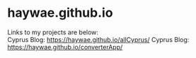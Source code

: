# haywae.github.io
Links to my projects are below:     
Cyprus Blog: https://haywae.github.io/allCyprus/
Cyprus Blog: https://haywae.github.io/converterApp/
